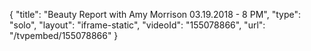{
    "title": "Beauty Report with Amy Morrison 03.19.2018 - 8 PM",
    "type": "solo",
    "layout": "iframe-static",
    "videoId": "155078866",
    "url": "\/tvpembed\/155078866"
}